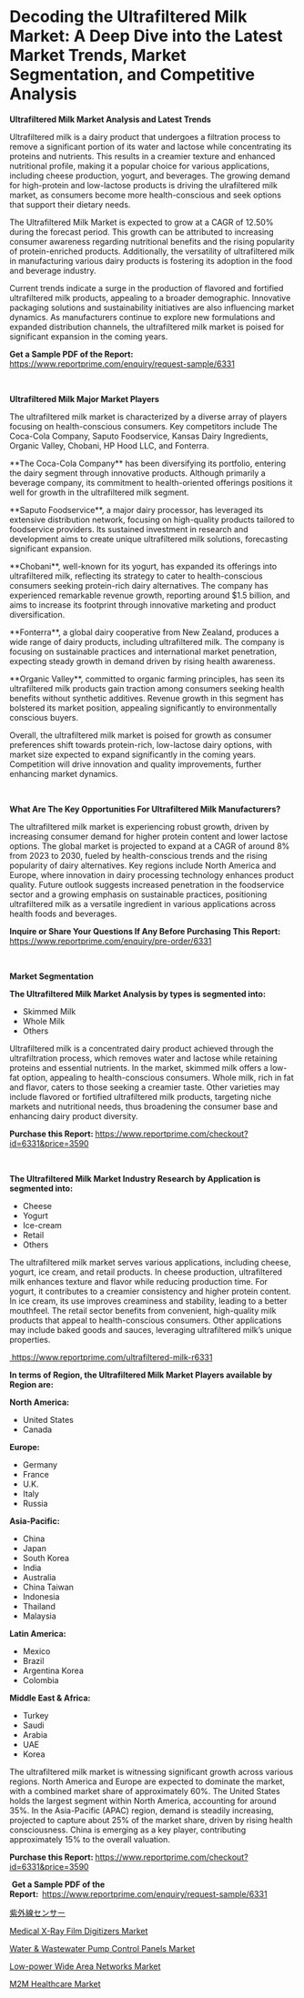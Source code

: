 <p><h1>Decoding the Ultrafiltered Milk Market: A Deep Dive into the Latest Market Trends, Market Segmentation, and Competitive Analysis</h1></p><p><strong>Ultrafiltered Milk Market Analysis and Latest Trends</strong></p>
<p><p>Ultrafiltered milk is a dairy product that undergoes a filtration process to remove a significant portion of its water and lactose while concentrating its proteins and nutrients. This results in a creamier texture and enhanced nutritional profile, making it a popular choice for various applications, including cheese production, yogurt, and beverages. The growing demand for high-protein and low-lactose products is driving the ulrafiltered milk market, as consumers become more health-conscious and seek options that support their dietary needs.</p><p>The Ultrafiltered Milk Market is expected to grow at a CAGR of 12.50% during the forecast period. This growth can be attributed to increasing consumer awareness regarding nutritional benefits and the rising popularity of protein-enriched products. Additionally, the versatility of ultrafiltered milk in manufacturing various dairy products is fostering its adoption in the food and beverage industry.</p><p>Current trends indicate a surge in the production of flavored and fortified ultrafiltered milk products, appealing to a broader demographic. Innovative packaging solutions and sustainability initiatives are also influencing market dynamics. As manufacturers continue to explore new formulations and expanded distribution channels, the ultrafiltered milk market is poised for significant expansion in the coming years.</p></p>
<p><strong>Get a Sample PDF of the Report:&nbsp;</strong> <a href="https://www.reportprime.com/enquiry/request-sample/6331">https://www.reportprime.com/enquiry/request-sample/6331</a></p>
<p>&nbsp;</p>
<p><strong>Ultrafiltered Milk Major Market Players</strong></p>
<p><p>The ultrafiltered milk market is characterized by a diverse array of players focusing on health-conscious consumers. Key competitors include The Coca-Cola Company, Saputo Foodservice, Kansas Dairy Ingredients, Organic Valley, Chobani, HP Hood LLC, and Fonterra.</p><p>**The Coca-Cola Company** has been diversifying its portfolio, entering the dairy segment through innovative products. Although primarily a beverage company, its commitment to health-oriented offerings positions it well for growth in the ultrafiltered milk segment.</p><p>**Saputo Foodservice**, a major dairy processor, has leveraged its extensive distribution network, focusing on high-quality products tailored to foodservice providers. Its sustained investment in research and development aims to create unique ultrafiltered milk solutions, forecasting significant expansion.</p><p>**Chobani**, well-known for its yogurt, has expanded its offerings into ultrafiltered milk, reflecting its strategy to cater to health-conscious consumers seeking protein-rich dairy alternatives. The company has experienced remarkable revenue growth, reporting around $1.5 billion, and aims to increase its footprint through innovative marketing and product diversification.</p><p>**Fonterra**, a global dairy cooperative from New Zealand, produces a wide range of dairy products, including ultrafiltered milk. The company is focusing on sustainable practices and international market penetration, expecting steady growth in demand driven by rising health awareness.</p><p>**Organic Valley**, committed to organic farming principles, has seen its ultrafiltered milk products gain traction among consumers seeking health benefits without synthetic additives. Revenue growth in this segment has bolstered its market position, appealing significantly to environmentally conscious buyers.</p><p>Overall, the ultrafiltered milk market is poised for growth as consumer preferences shift towards protein-rich, low-lactose dairy options, with market size expected to expand significantly in the coming years. Competition will drive innovation and quality improvements, further enhancing market dynamics.</p></p>
<p>&nbsp;</p>
<p><strong>What Are The Key Opportunities For Ultrafiltered Milk Manufacturers?</strong></p>
<p><p>The ultrafiltered milk market is experiencing robust growth, driven by increasing consumer demand for higher protein content and lower lactose options. The global market is projected to expand at a CAGR of around 8% from 2023 to 2030, fueled by health-conscious trends and the rising popularity of dairy alternatives. Key regions include North America and Europe, where innovation in dairy processing technology enhances product quality. Future outlook suggests increased penetration in the foodservice sector and a growing emphasis on sustainable practices, positioning ultrafiltered milk as a versatile ingredient in various applications across health foods and beverages.</p></p>
<p><strong>Inquire or Share Your Questions If Any Before Purchasing This Report:</strong> <a href="https://www.reportprime.com/enquiry/pre-order/6331">https://www.reportprime.com/enquiry/pre-order/6331</a></p>
<p>&nbsp;</p>
<p><strong>Market Segmentation</strong></p>
<p><strong>The Ultrafiltered Milk Market Analysis by types is segmented into:</strong></p>
<p><ul><li>Skimmed Milk</li><li>Whole Milk</li><li>Others</li></ul></p>
<p><p>Ultrafiltered milk is a concentrated dairy product achieved through the ultrafiltration process, which removes water and lactose while retaining proteins and essential nutrients. In the market, skimmed milk offers a low-fat option, appealing to health-conscious consumers. Whole milk, rich in fat and flavor, caters to those seeking a creamier taste. Other varieties may include flavored or fortified ultrafiltered milk products, targeting niche markets and nutritional needs, thus broadening the consumer base and enhancing dairy product diversity.</p></p>
<p><strong>Purchase this Report:&nbsp;</strong><a href="https://www.reportprime.com/checkout?id=6331&price=3590">https://www.reportprime.com/checkout?id=6331&price=3590</a></p>
<p>&nbsp;</p>
<p><strong>The Ultrafiltered Milk Market Industry Research by Application is segmented into:</strong></p>
<p><ul><li>Cheese</li><li>Yogurt</li><li>Ice-cream</li><li>Retail</li><li>Others</li></ul></p>
<p><p>The ultrafiltered milk market serves various applications, including cheese, yogurt, ice cream, and retail products. In cheese production, ultrafiltered milk enhances texture and flavor while reducing production time. For yogurt, it contributes to a creamier consistency and higher protein content. In ice cream, its use improves creaminess and stability, leading to a better mouthfeel. The retail sector benefits from convenient, high-quality milk products that appeal to health-conscious consumers. Other applications may include baked goods and sauces, leveraging ultrafiltered milk’s unique properties.</p></p>
<p><a href="https://www.reportprime.com/ultrafiltered-milk-r6331">&nbsp;https://www.reportprime.com/ultrafiltered-milk-r6331</a></p>
<p><strong>In terms of Region, the Ultrafiltered Milk Market Players available by Region are:</strong></p>
<p>
    <p> <strong> North America: </strong>
        <ul>
            <li>United States</li>
            <li>Canada</li>
        </ul>
        </p> 
    <p> <strong> Europe: </strong>
        <ul>
            <li>Germany</li>
            <li>France</li>
            <li>U.K.</li>
            <li>Italy</li>
            <li>Russia</li>
        </ul>
        </p> 
    <p> <strong> Asia-Pacific: </strong>
        <ul>
            <li>China</li>
            <li>Japan</li>
            <li>South Korea</li>
            <li>India</li>
            <li>Australia</li>
            <li>China Taiwan</li>
            <li>Indonesia</li>
            <li>Thailand</li>
            <li>Malaysia</li>
        </ul>
        </p> 
    <p> <strong> Latin America: </strong>
        <ul>
            <li>Mexico</li>
            <li>Brazil</li>
            <li>Argentina Korea</li>
            <li>Colombia</li>
        </ul>
        </p> 
    <p> <strong> Middle East & Africa: </strong>
        <ul>
            <li>Turkey</li>
            <li>Saudi</li>
            <li>Arabia</li>
            <li>UAE</li>
            <li>Korea</li>
        </ul>
    </p>
    </p>
<p><p>The ultrafiltered milk market is witnessing significant growth across various regions. North America and Europe are expected to dominate the market, with a combined market share of approximately 60%. The United States holds the largest segment within North America, accounting for around 35%. In the Asia-Pacific (APAC) region, demand is steadily increasing, projected to capture about 25% of the market share, driven by rising health consciousness. China is emerging as a key player, contributing approximately 15% to the overall valuation.</p></p>
<p><strong>Purchase this Report: </strong><a href="https://www.reportprime.com/checkout?id=6331&price=3590">https://www.reportprime.com/checkout?id=6331&price=3590</a></p>
<p>&nbsp;<strong>Get a Sample PDF of the Report:&nbsp;&nbsp;</strong><a href="https://www.reportprime.com/enquiry/request-sample/6331">https://www.reportprime.com/enquiry/request-sample/6331</a></p>
<p><strong></strong></p>
<p><p><a href="https://medium.com/@maudabbott7/%E7%B4%AB%E5%A4%96%E7%B7%9A%E3%82%BB%E3%83%B3%E3%82%B5%E3%83%BC%E5%B8%82%E5%A0%B4-%E3%82%B0%E3%83%AD%E3%83%BC%E3%83%90%E3%83%AB%E3%81%8A%E3%82%88%E3%81%B3%E5%9C%B0%E5%9F%9F%E5%88%86%E6%9E%90-%E5%9C%B0%E5%9F%9F-%E5%9B%BD%E3%83%AC%E3%83%99%E3%83%AB%E3%81%AE%E5%88%86%E6%9E%90-%E7%AB%B6%E4%BA%89%E7%92%B0%E5%A2%83%E3%81%AB%E7%84%A6%E7%82%B9%E3%82%92%E5%BD%93%E3%81%A6%E3%81%9F%E5%88%86%E6%9E%90%E3%81%A8%E4%BA%88%E6%B8%AC-2024%E5%B9%B4-2031%E5%B9%B4-03dd51592f45">紫外線センサー</a></p><p><a href="https://issuu.com/reportprime-2/docs/medical-x-ray-film-digitizers-marke_cbbbe05166cdc8">Medical X-Ray Film Digitizers Market</a></p><p><a href="https://issuu.com/reportprime-2/docs/water-wastewater-pump-control-panel_36fe8589ed3f73">Water & Wastewater Pump Control Panels Market</a></p><p><a href="https://medium.com/@stephen.russell7684/global-low-power-wide-area-networks-industry-research-report-competitive-landscape-market-size-91adc268b0a3">Low-power Wide Area Networks Market</a></p><p><a href="https://medium.com/@stephen.russell7684/m2m-healthcare-market-research-report-exploring-market-size-and-revenue-analysis-for-m2m-cce2767fa2e4">M2M Healthcare Market</a></p></p>